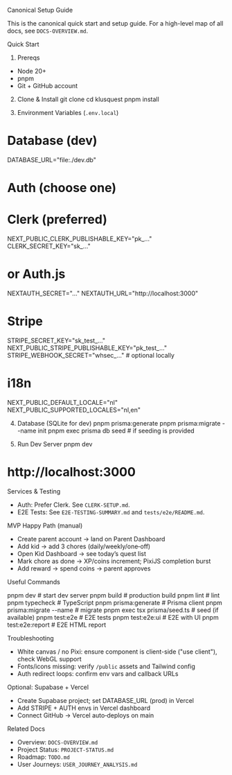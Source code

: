Canonical Setup Guide

This is the canonical quick start and setup guide. For a high-level map of all docs, see `DOCS-OVERVIEW.md`.

Quick Start

1) Prereqs
- Node 20+
- pnpm
- Git + GitHub account

2) Clone & Install
git clone <repo-url>
cd klusquest
pnpm install

3) Environment Variables (`.env.local`)

# Database (dev)
DATABASE_URL="file:./dev.db"

# Auth (choose one)
# Clerk (preferred)
NEXT_PUBLIC_CLERK_PUBLISHABLE_KEY="pk_..."
CLERK_SECRET_KEY="sk_..."
# or Auth.js
NEXTAUTH_SECRET="..."
NEXTAUTH_URL="http://localhost:3000"

# Stripe
STRIPE_SECRET_KEY="sk_test_..."
NEXT_PUBLIC_STRIPE_PUBLISHABLE_KEY="pk_test_..."
STRIPE_WEBHOOK_SECRET="whsec_..." # optional locally

# i18n
NEXT_PUBLIC_DEFAULT_LOCALE="nl"
NEXT_PUBLIC_SUPPORTED_LOCALES="nl,en"

4) Database (SQLite for dev)
pnpm prisma:generate
pnpm prisma:migrate --name init
pnpm exec prisma db seed   # if seeding is provided

5) Run Dev Server
pnpm dev
# http://localhost:3000

Services & Testing

- Auth: Prefer Clerk. See `CLERK-SETUP.md`.
- E2E Tests: See `E2E-TESTING-SUMMARY.md` and `tests/e2e/README.md`.

MVP Happy Path (manual)

- Create parent account → land on Parent Dashboard
- Add kid → add 3 chores (daily/weekly/one‑off)
- Open Kid Dashboard → see today’s quest list
- Mark chore as done → XP/coins increment; PixiJS completion burst
- Add reward → spend coins → parent approves

Useful Commands

pnpm dev                # start dev server
pnpm build              # production build
pnpm lint               # lint
pnpm typecheck          # TypeScript
pnpm prisma:generate    # Prisma client
pnpm prisma:migrate --name <name>   # migrate
pnpm exec tsx prisma/seed.ts        # seed (if available)
pnpm test:e2e           # E2E tests
pnpm test:e2e:ui        # E2E with UI
pnpm test:e2e:report    # E2E HTML report

Troubleshooting

- White canvas / no Pixi: ensure component is client-side ("use client"), check WebGL support
- Fonts/icons missing: verify `/public` assets and Tailwind config
- Auth redirect loops: confirm env vars and callback URLs

Optional: Supabase + Vercel

- Create Supabase project; set DATABASE_URL (prod) in Vercel
- Add STRIPE + AUTH envs in Vercel dashboard
- Connect GitHub → Vercel auto‑deploys on main

Related Docs

- Overview: `DOCS-OVERVIEW.md`
- Project Status: `PROJECT-STATUS.md`
- Roadmap: `TODO.md`
- User Journeys: `USER_JOURNEY_ANALYSIS.md`

